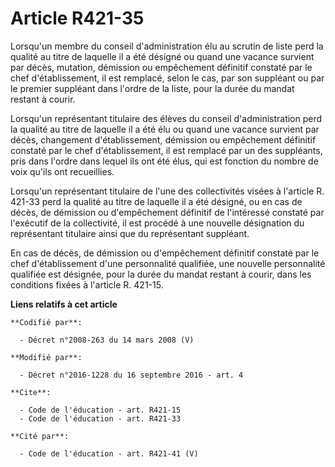 # Article R421-35

Lorsqu'un membre du conseil d'administration élu au scrutin de liste perd la qualité au titre de laquelle il a été désigné ou
quand une vacance survient par décès, mutation, démission ou empêchement définitif constaté par le chef d'établissement, il
est remplacé, selon le cas, par son suppléant ou par le premier suppléant dans l'ordre de la liste, pour la durée du mandat
restant à courir.

Lorsqu'un représentant titulaire des élèves du conseil d'administration perd la qualité au titre de laquelle il a été élu ou
quand une vacance survient par décès, changement d'établissement, démission ou empêchement définitif constaté par le chef
d'établissement, il est remplacé par un des suppléants, pris dans l'ordre dans lequel ils ont été élus, qui est fonction du
nombre de voix qu'ils ont recueillies. 

Lorsqu'un représentant titulaire de l'une des collectivités visées à l'article R. 421-33 perd la qualité au titre de laquelle
il a été désigné, ou en cas de décès, de démission ou d'empêchement définitif de l'intéressé constaté par l'exécutif de la
collectivité, il est procédé à une nouvelle désignation du représentant titulaire ainsi que du représentant suppléant. 

En cas de décès, de démission ou d'empêchement définitif constaté par le chef d'établissement d'une personnalité qualifiée,
une nouvelle personnalité qualifiée est désignée, pour la durée du mandat restant à courir, dans les conditions fixées à
l'article R. 421-15.

**Liens relatifs à cet article**

	**Codifié par**:

	  - Décret n°2008-263 du 14 mars 2008 (V)

	**Modifié par**:

	  - Décret n°2016-1228 du 16 septembre 2016 - art. 4

	**Cite**:

	  - Code de l'éducation - art. R421-15
	  - Code de l'éducation - art. R421-33

	**Cité par**:

	  - Code de l'éducation - art. R421-41 (V)
